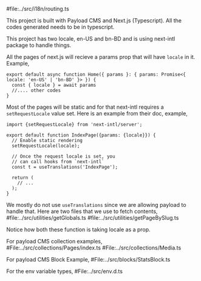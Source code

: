 #file:../src/i18n/routing.ts

This project is built with Payload CMS and Next.js (Typescript). All the codes generated needs to be in typescript.

This project has two locale, en-US and bn-BD and is using next-intl package to handle things.

All the pages of next.js will recieve a params prop that will have `locale` in it.
Example,

```tsx
export default async function Home({ params }: { params: Promise<{ locale: 'en-US' | 'bn-BD' }> }) {
  const { locale } = await params
  //.... other codes
}
```

Most of the pages will be static and for that next-intl requires a `setRequestLocale` value set. Here is an example from their doc,
example,

```tsx
import {setRequestLocale} from 'next-intl/server';

export default function IndexPage({params: {locale}}) {
  // Enable static rendering
  setRequestLocale(locale);

  // Once the request locale is set, you
  // can call hooks from `next-intl`
  const t = useTranslations('IndexPage');

  return (
    // ...
  );
}
```

We mostly do not use `useTranslations` since we are allowing payload to handle that.
Here are two files that we use to fetch contents,
#file:../src/utilities/getGlobals.ts
#file:../src/utilities/getPageBySlug.ts

Notice how both these function is taking locale as a prop.

For payload CMS collection examples,
#File:../src/collections/Pages/index.ts
#File:../src/collections/Media.ts

For payload CMS Block Example,
#File:../src/blocks/StatsBlock.ts

For the env variable types,
#File:../src/env.d.ts
